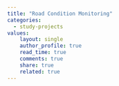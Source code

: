 ```yaml
---
title: "Road Condition Monitoring"
categories: 
  - study-projects
values:
    layout: single
    author_profile: true
    read_time: true
    comments: true
    share: true
    related: true
---
```

